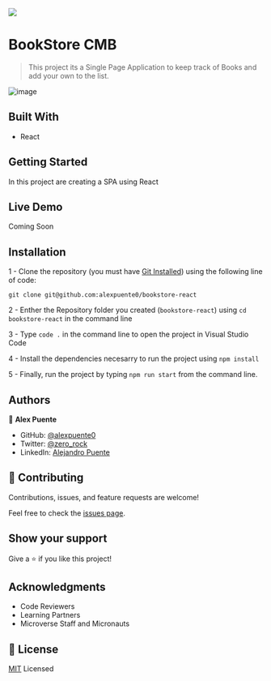 ![](https://img.shields.io/badge/Microverse-blueviolet)

# BookStore CMB

> This project its a Single Page Application to keep track of Books and add your own to the list.

![image](https://user-images.githubusercontent.com/99830261/200405288-85cca52a-06a7-4ba4-873b-8945b7b6b6e7.png)


## Built With

- React

## Getting Started

In this project are creating a SPA using React

## Live Demo

Coming Soon

## Installation

1 - Clone the repository
(you must have [Git Installed](https://github.com/git-guides/install-git)) using the following line of code:

`git clone git@github.com:alexpuente0/bookstore-react`

2 - Enther the Repository folder you created (`bookstore-react`) using `cd bookstore-react` in the command line

3 - Type `code .` in the command line to open the project in Visual Studio Code

4 - Install the dependencies necesarry to run the project using `npm install`

5 - Finally, run the project by typing `npm run start` from the command line.

## Authors

👤 **Alex Puente**

- GitHub: [@alexpuente0](https://github.com/alexpuente0)
- Twitter: [@zero_rock](https://twitter.com/zero_rock)
- LinkedIn: [Alejandro Puente](https://www.linkedin.com/in/alejandro-puente-farías-154a7629/)

## 🤝 Contributing

Contributions, issues, and feature requests are welcome!

Feel free to check the [issues page](https://github.com/alexpuente0/bookstore-react/issues).

## Show your support

Give a ⭐️ if you like this project!

## Acknowledgments

- Code Reviewers
- Learning Partners
- Microverse Staff and Micronauts

## 📝 License

[MIT](./LICENSE) Licensed
